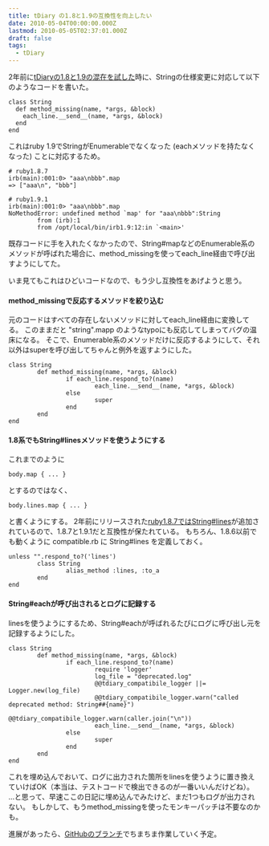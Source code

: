 ```yaml
---
title: tDiary の1.8と1.9の互換性を向上したい
date: 2010-05-04T00:00:00.000Z
lastmod: 2010-05-05T02:37:01.000Z
draft: false
tags:
  - tDiary
---
```


2年前に[tDiaryの1.8と1.9の混在を試した](/posts/20071230/p02)時に、Stringの仕様変更に対応して以下のようなコードを書いた。

```
class String
  def method_missing(name, *args, &block)
    each_line.__send__(name, *args, &block)
  end
end
```

これはruby 1.9でStringがEnumerableでなくなった (eachメソッドを持たなくなった) ことに対応するため。

```
# ruby1.8.7
irb(main):001:0> "aaa\nbbb".map
=> ["aaa\n", "bbb"]
```

```
# ruby1.9.1
irb(main):001:0> "aaa\nbbb".map
NoMethodError: undefined method `map' for "aaa\nbbb":String
        from (irb):1
        from /opt/local/bin/irb1.9:12:in `<main>'
```

既存コードに手を入れたくなかったので、String#mapなどのEnumerable系のメソッドが呼ばれた場合に、method_missingを使ってeach_line経由で呼び出すようにしてた。

いま見てもこれはひどいコードなので、もう少し互換性をあげようと思う。

#### method_missingで反応するメソッドを絞り込む

元のコードはすべての存在しないメソッドに対してeach_line経由に変換してる。 このままだと "string".mapp のようなtypoにも反応してしまってバグの温床になる。 そこで、Enumerable系のメソッドだけに反応するようにして、それ以外はsuperを呼び出してちゃんと例外を返すようにした。

```
class String
        def method_missing(name, *args, &block)
                if each_line.respond_to?(name)
                        each_line.__send__(name, *args, &block)
                else
                        super
                end
        end
end
```

#### 1.8系でもString#linesメソッドを使うようにする

これまでのように

```
body.map { ... }
```

とするのではなく、

```
body.lines.map { ... }
```

と書くようにする。 2年前にリリースされた[ruby1.8.7ではString#lines](http://d.hatena.ne.jp/rubikitch/20080508/ruby187)が追加されているので、1.8.7と1.9.1だと互換性が保たれている。 もちろん、1.8.6以前でも動くように compatible.rb に String#lines を定義しておく。

```
unless "".respond_to?('lines')
        class String
                alias_method :lines, :to_a
        end
end
```

#### String#eachが呼び出されるとログに記録する

linesを使うようにするため、String#eachが呼ばれるたびにログに呼び出し元を記録するようにした。

```
class String
        def method_missing(name, *args, &block)
                if each_line.respond_to?(name)
                        require 'logger'
                        log_file = "deprecated.log"
                        @@tdiary_compatibile_logger ||= Logger.new(log_file)
                        @@tdiary_compatibile_logger.warn("called deprecated method: String##{name}")
                        @@tdiary_compatibile_logger.warn(caller.join("\n"))
                        each_line.__send__(name, *args, &block)
                else
                        super
                end
        end
end
```

これを埋め込んでおいて、ログに出力された箇所をlinesを使うように置き換えていけばOK（本当は、テストコードで検出できるのが一番いいんだけどね）。 …と思って、早速ここの日記に埋め込んでみたけど、まだ1つもログが出力されない。 もしかして、もうmethod_missingを使ったモンキーパッチは不要なのかも。

進展があったら、[GitHubのブランチ](http://github.com/machu/tdiary/tree/more_compatibility_1.9)でちまちま作業していく予定。
